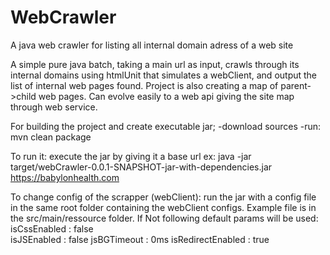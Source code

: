 # WebCrawler
A java web crawler for listing all internal domain adress of a web site

A simple pure java batch, taking a main url as input, 
crawls through its internal domains using htmlUnit that simulates a webClient, 
and output the list of internal web pages found. Project is also creating a map of parent->child web pages.
Can evolve easily to a web api giving the site map through web service.

For building the project and create executable jar;
-download sources
-run: mvn clean package

To run it:
execute the jar by giving it a base url
ex:  java -jar target/webCrawler-0.0.1-SNAPSHOT-jar-with-dependencies.jar https://babylonhealth.com

To change config of the scrapper (webClient):
run the jar with a config file in the same root folder containing the webClient configs.
Example file is in the src/main/ressource  folder.
If Not following default params will be used:
    isCssEnabled : false  
    isJSEnabled : false
    jsBGTimeout : 0ms
    isRedirectEnabled : true
